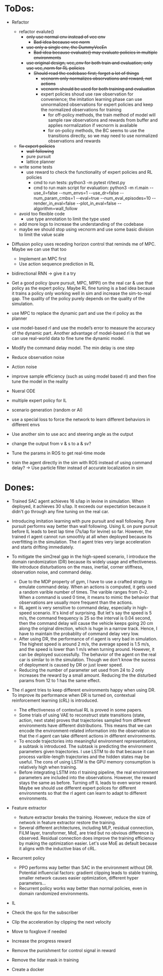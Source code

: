 # ToDos:

* Refactor

  * refactor evalute()
    * ~~only use normal env instead of vec env~~
      * ~~Bad idea because vec norm~~
    * ~~use only a single env, the DummyVecEn~~
      * ~~Bad idea because evaluate() may evaluate policies in multiple environments~~
    * ~~use original design, vec_env for both train and evaluation; only use vec_norm for RL policies~~
      * ~~Should read the codebase first; forget a lot of things~~
        * ~~vecnorm only normalizes observations and reward, not actions~~
        * ~~vecnorm should be used for both training and evaluation~~
        * expert policies shoud use raw observation for convenience; the imitation learning phase can use unnormalized observations for expert policies and keep the normalized observations for training
          * for off-policy methods, the train method of model will sample raw observations and rewards from buffer and applies normalization if vecnorm is available
          * for on-policy methods, the BC seems to use the transitions directly, so we may need to use normalized observations and rewards
  * ~~fix expert policies~~
    * ~~wall following~~
    * pure pursuit
    * lattice planner
  * write some tests
    * use reward to check the functionality of expert policies and RL policies
      * cmd to run tests: python3 -m pytest rl/test.py
      * cmd to run main script for evaluation: python3 -m rl.main --use_il=false --num_envs=1 --use_dr=false --num_param_cmbs=1 --eval=true --num_eval_episodes=10 --render_in_eval=false --plot_in_eval=false --algorithm=wall_follow
  * avoid too flexible code
    * use type annotation to limit the type used
  * add more logs to increase the understanding of the codebase
  * maybe we should stop using vecnorm and use some basic division to limit the value scale

* Diffusion policy uses receding horizon control that reminds me of MPC. Maybe we can use that too
  * Implement an MPC first
  * Use action sequence prediction in RL

* bidirectional RNN -> give it a try

* Get a good policy (pure pursuit, MPC, MPPI) on the real car & use that policy as the expert policy. Maybe RL fine tuning is a bad idea because it trains a policy only working well in sim and increase the sim-to-real gap. The quality of the policy purely depends on the quality of the simulation.

* use MPC to replace the dynamic part and use the rl policy as the planner

* use model-based rl and use the model’s error to measure the accuracy of the dynamic part. Another advantage of model-based rl is that we can use real-world data to fine tune the dynamic model.

* Modify the command delay model. The min delay is one step
* Reduce observation noise
* Action noise
* improve sample efficiency (such as using model based rl) and then fine tune the model in the reality
* Nueral ODE
* multiple expert policy for IL
* scenario generation (random or AI)
* use a special loss to force the network to learn different behaviors in different envs
* Use another sim to use acc and steering angle as the output
* change the output from v & s to a & sv?
* Tune the params in ROS to get real-time mode
* train the agent directly in the sim with ROS instead of using command delay? -> Use particle filter instead of accurate localization in sim

# Dones:

* Trained SAC agent achieves 16 s/lap in levine in simulation. When deployed, it achieves 30 s/lap. It exceeds our expectation because it didn't go through any fine tuning on the real car.
* Introducing imitation learning with pure pursuit and wall following. Pure pursuit performs way better than wall following. Using IL on pure pursuit before IL leads to best lap time (7s/lap for levine) so far. However, the trained rl agent cannot run smoothly at all when deployed because its overfitting in the simulation. The rl agent tries very large acceleration and starts drifting immediately.
* To mitigate the sim2real gap in the high-speed scenario, I introduce the domain randomization (DR) because its widely usage and effectiveness. We introduce disturbations on the mass, inertial, corner stiffness, observation noise, and command delay.

  * Due to the MDP property of gym, I have to use a crafted stratgy to emulate command delay. When an actions is computed, it gets used a random varible number of times. The varible ranges from 0~2. When a command is used 0 time, it means to mimic the behavior that observations are usually more frequent than the actions.
  * RL agent is very sensitive to command delay, especially in high-speed scenario. It's kind of surprising. But let's say the speed is 5 m/s, the command frequency is 25 so the interval is 0.04 second, then the command delay will cause the vehicle keeps going 20 cm along the original direction, which is huge in a narrow track. Hence, I have to maintain the probablity of command delay very low.
  * After using DR, the performance of rl agent is very bad in simulation. The highest speed is around 2 m/s, the average speed is 1.5 m/s, and the speed is lower than 1 m/s when turning around. However, it can be deployed successfully. The behavior of the agent on the real car is similar to in the simulation. Though we don't know the sucess of deployment is caused by DR or just lower speed.
  * Reducing the number of parameter set used from 24 to 2 only increases the reward by a small amount. Reducing the the disturbed params from 12 to 1 has the same effect.
* The rl agent tries to keep different environments happy when using DR. To improve its performance when DR is turned on, contextual reinforcement learning (cRL) is introduced.

  * The effectiveness of contextual RL is proved in some papers.
  * Some trials of using VAE to reconstruct state transitions (state, action, next state) proves that trajectories sampled from different environments have different distributions. This means that we can encode the environment-related information into the observation so that the rl agent can take different actions in different environments.
  * To encode trajectories into meaningful environment representations, a subtask is introduced. The subtask is predicting the environment parameters given trajectories. I use LSTM to do that because it can process varible-length trajectories and the hidden states may be useful. The cons of using LSTM is the GPU memory consumption is relatively high when training.
  * Before integrating LSTM into rl training pipeline, the real environment parameters are included into the observations. However, the reward stays the same as before. Turning off IL leads to even worse reward. Maybe we should use different expert polices for different environments so that the rl agent can learn to adapt to different environments.
* Feature extractor

  * feature extractor breaks the training. However, reduce the size of network in feature extractor restore the training.
  * Several different architectures, including MLP, residual connection, FiLM layer, transformer, MoE, are tried but no obvious difference is observed. Residual connection does improve the training efficiency by making the optimization easier. Let's use MoE as default because it aligns with the inductive bias of cRL.
* Recurrent policy

  * PPO performs way better than SAC in the environment without DR. Potential influencial factors: gradient clipping leads to stable training, smaller network causes easier optimization, different hyper parameters...
  * Recurrent policy works way better than normal policies, even in domain randomized environments.
* IL
* Check the qos for the subscriber
* Clip the acceleration by clipping the next velocity
* Move to foxglove if needed
* Increase the progress reward
* Remove the punishment for control signal in reward
* Remove the lidar mask in training
* Create a docker
